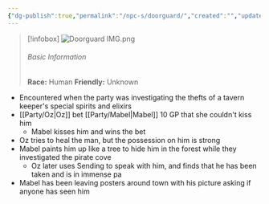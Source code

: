 ```yaml
---
{"dg-publish":true,"permalink":"/npc-s/doorguard/","created":"","updated":""}
---
```



> [!infobox]
> ![Doorguard IMG.png](/img/user/z_Assets/Doorguard%20IMG.png)
> ###### Basic Information
> **Race:** Human
> **Friendly:** Unknown

- Encountered when the party was investigating the thefts of a tavern keeper's special spirits and elixirs 
- [[Party/Oz\|Oz]] bet [[Party/Mabel\|Mabel]] 10 GP that she couldn't kiss him
	- Mabel kisses him and wins the bet
- Oz tries to heal the man, but the possession on him is strong 
- Mabel paints him up like a tree to hide him in the forest while they investigated the pirate cove
	- Oz later uses Sending to speak with him, and finds that he has been taken and is in immense pa
- Mabel has been leaving posters around town with his picture asking if anyone has seen him
